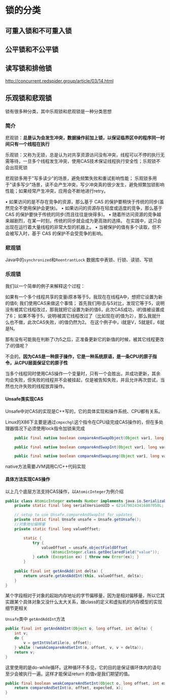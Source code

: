 # 锁的分类
## 可重入锁和不可重入锁


## 公平锁和不公平锁


## 读写锁和排他锁
http://concurrent.redspider.group/article/03/14.html



## 乐观锁和悲观锁
锁有很多种分类，其中乐观锁和悲观锁是一种分类思想
### 简介
悲观锁：**总是认为会发生冲突，数据操作前加上锁，以保证临界区中的程序同一时间只有一个线程在执行**

乐观锁：又称为无锁，总是认为对共享资源访问没有冲突，线程可以不停的执行无需等待，一旦多个线程发生冲突，使用CAS技术保证线程执行安全性；乐观锁不会出现死锁

悲观锁多用于"写多读少"的场景，避免频繁失败和重试影响性能；
乐观锁多用于"读多写少"场景，读不会产生冲突，写少冲突真的很少发生，避免频繁加锁影响性能；如果经常产生冲突，应用会不断地进行retry。

• 如果访问的是不存在竞争的资源，那么基于 CAS 的保护要稍快于传统的同步(虽然完全不使用保护会更快)。
• 如果访问的资源存在轻度或适度的竞争，那么基于 CAS 的保护要快于传统的同步(而且往往是快得多)。
• 随着所访问资源的竞争越来越剧烈，在某一时刻，传统的同步就会成为更高效的选择。 在实践中，这只会出现在运行着大量线程的非常大型的机器上。
• 当被保护的值有多个读取，但不会被写入时，基于 CAS 的保护不会受竞争的影响。

### 悲观锁
Java中的`synchronized`和`ReentrantLock`
数据库中表锁、行锁、读锁、写锁
### 乐观锁

我们以一个简单的例子来解释这个过程：

如果有一个多个线程共享的变量i原本等于5，我现在在线程A中，想把它设置为新的值6;
我们使用CAS来做这个事情；
首先我们用i去与5对比，发现它等于5，说明没有被其它线程改过，那我就把它设置为新的值6，此次CAS成功，i的值被设置成了6；
如果不等于5，说明i被其它线程改过了（比如现在i的值为2），那么我就什么也不做，此次CAS失败，i的值仍然为2。
在这个例子中，i就是V，5就是E，6就是N。

那有没有可能我在判断了i为5之后，正准备更新它的新值的时候，被其它线程更改了i的值呢？

不会的。**因为CAS是一种原子操作，它是一种系统原语，是一条CPU的原子指令，从CPU层面保证它的原子性**

当多个线程同时使用CAS操作一个变量时，只有一个会胜出，并成功更新，其余均会失败，但失败的线程并不会被挂起，仅是被告知失败，并且允许再次尝试，当然也允许失败的线程放弃操作。

#### Unsafe类实现CAS
Unsafe中对CAS的实现是C++写的，它的具体实现和操作系统、CPU都有关系。

Linux的X86下主要是通过`cmpxchgl`这个指令在CPU级完成CAS操作的，但在多处理器情况下必须使用lock指令加锁来完成
```java
    public final native boolean compareAndSwapObject(Object var1, long var2, Object var4, Object var5);

    public final native boolean compareAndSwapInt(Object var1, long var2, int var4, int var5);

    public final native boolean compareAndSwapLong(Object var1, long var2, long var4, long var6);

```
native方法需要JVM调用C/C++代码实现

#### 具体方法实现CAS操作
以上几个底层方法支持CAS操作，以`AtomicInteger`为例介绍
```java
public class AtomicInteger extends Number implements java.io.Serializable {
    private static final long serialVersionUID = 6214790243416807050L;

    // setup to use Unsafe.compareAndSwapInt for updates
    private static final Unsafe unsafe = Unsafe.getUnsafe();
    //对象地址偏移量
    private static final long valueOffset;

        static {
            try {
                valueOffset = unsafe.objectFieldOffset
                    (AtomicInteger.class.getDeclaredField("value"));
            } catch (Exception ex) { throw new Error(ex); }
        }
    
    public final int getAndAdd(int delta) {
        return unsafe.getAndAddInt(this, valueOffset, delta);
    }
}
```
某个字段相对于对象的起始内存地址的字节偏移量，因为是相对偏移量，所以它其实跟某个具体对象又没什么太大关系，跟class的定义和虚拟机的内存模型的实现细节更相关

`Unsafe`类中 `getAndAddInt`方法
```java
public final int getAndAddInt(Object o, long offset, int delta) {
    int v;
    do {
        v = getIntVolatile(o, offset);
    } while (!weakCompareAndSetInt(o, offset, v, v + delta));
    return v;
}
```
这里使用的是do-while循环。这种循环不多见，它的目的是保证循环体内的语句至少会被执行一遍。这样才能保证return 的值v是我们期望的值。
```java
public final boolean weakCompareAndSetInt(Object o, long offset, int expected, int x) {
    return compareAndSetInt(o, offset, expected, x);
}
```

































